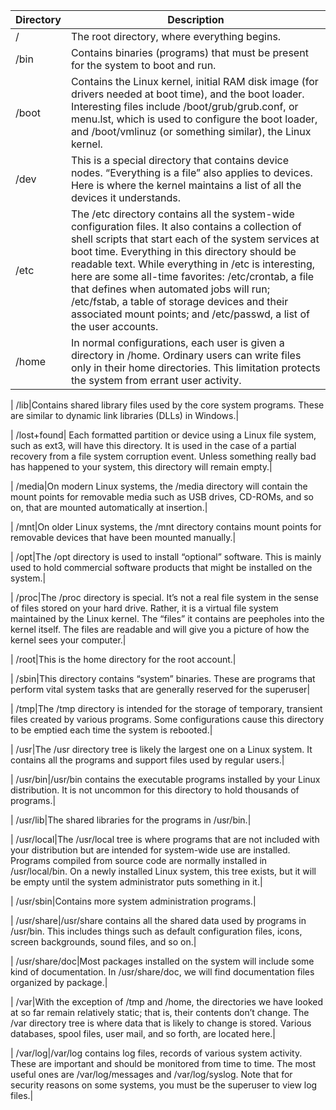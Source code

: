 

| Directory | Description |
| --- | ----------- |
| /   | The root directory, where everything begins. |
| /bin | Contains binaries (programs) that must be present for the system to boot and run. |
|/boot|Contains the Linux kernel, initial RAM disk image (for drivers needed at boot time), and the boot loader. Interesting files include /boot/grub/grub.conf, or menu.lst, which is used to configure the boot loader, and /boot/vmlinuz (or something similar), the Linux kernel.|
|/dev|This is a special directory that contains device nodes. “Everything is a file” also applies to devices. Here is where the kernel maintains a list of all the devices it understands.|
|/etc|The /etc directory contains all the system-wide configuration files. It also contains a collection of shell scripts that start each of the system services at boot time. Everything in this directory should be readable text. While everything in /etc is interesting, here are some all-time favorites: /etc/crontab, a file that defines when automated jobs will run; /etc/fstab, a table of storage devices and their associated mount points; and /etc/passwd, a list of the user accounts.|
| /home|In normal configurations, each user is given a directory in /home. Ordinary users can write files only in their home directories. This limitation protects the system from errant user activity.|

| /lib|Contains shared library files used by the core system programs. These are similar to dynamic link libraries (DLLs) in Windows.|

| /lost+found|
Each formatted partition or device using a Linux file system, such as ext3, will have this directory. It is used in the case of a partial recovery from a file system corruption event. Unless something really bad has happened to your system, this directory will remain empty.|

| /media|On modern Linux systems, the /media directory will contain the mount points for removable media such as USB drives, CD-ROMs, and so on, that are mounted automatically at insertion.|

| /mnt|On older Linux systems, the /mnt directory contains mount points for removable devices that have been mounted manually.|

| /opt|The /opt directory is used to install “optional” software. This is mainly used to hold commercial software products that might be installed on the system.|

| /proc|The /proc directory is special. It’s not a real file system in the sense of files stored on your hard drive. Rather, it is a virtual file system maintained by the Linux kernel. The “files” it contains are peepholes into the kernel itself. The files are readable and will give you a picture of how the kernel sees your computer.|

| /root|This is the home directory for the root account.|

| /sbin|This directory contains “system” binaries. These are programs that perform vital system tasks that are generally reserved for the superuser|

| /tmp|The /tmp directory is intended for the storage of temporary, transient files created by various programs. Some configurations cause this directory to be emptied each time the system is rebooted.|

| /usr|The /usr directory tree is likely the largest one on a Linux system. It contains all the programs and support files used by regular users.|

| /usr/bin|/usr/bin contains the executable programs installed by your Linux distribution. It is not uncommon for this directory to hold thousands of programs.|

| /usr/lib|The shared libraries for the programs in /usr/bin.|

| /usr/local|The /usr/local tree is where programs that are not included with your distribution but are intended for system-wide use are installed. Programs compiled from source code are normally installed in /usr/local/bin. On a newly installed Linux system, this tree exists, but it will be empty until the system administrator puts something in it.|

| /usr/sbin|Contains more system administration programs.|

| /usr/share|/usr/share contains all the shared data used by programs in /usr/bin. This includes things such as default configuration files, icons, screen backgrounds, sound files, and so on.|

| /usr/share/doc|Most packages installed on the system will include some kind of documentation. In /usr/share/doc, we will find documentation files organized by package.|

| /var|With the exception of /tmp and /home, the directories we have looked at so far remain relatively static; that is, their contents don’t change. The /var directory tree is where data that is likely to change is stored. Various databases, spool files, user mail, and so forth, are located here.|

| /var/log|/var/log contains log files, records of various system activity. These are important and should be monitored from time to time. The most useful ones are /var/log/messages and /var/log/syslog. Note that for security reasons on some systems, you must be the superuser to view log files.|